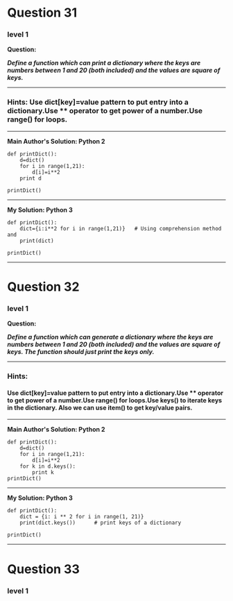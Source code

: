 # Question 31
### level 1

**Question:**

***Define a function which can print a dictionary where the keys are numbers between 1 and 20 (both included) and the values are square of keys.***

----------------------
### Hints: Use dict[key]=value pattern to put entry into a dictionary.Use ** operator to get power of a number.Use range() for loops.
-------------------
**Main Author's Solution: Python 2**
```
def printDict():
	d=dict()
	for i in range(1,21):
		d[i]=i**2
	print d
		
printDict()
```
----------------
**My Solution: Python 3**
```
def printDict():
    dict={i:i**2 for i in range(1,21)}   # Using comprehension method and
    print(dict)

printDict()
```
----------------

# Question 32
### level 1

**Question:**

***Define a function which can generate a dictionary where the keys are numbers between 1 and 20 (both included) and the values are square of keys. The function should just print the keys only.***

----------------------
### Hints:
#### Use dict[key]=value pattern to put entry into a dictionary.Use ** operator to get power of a number.Use range() for loops.Use keys() to iterate keys in the dictionary. Also we can use item() to get key/value pairs.

-------------------
**Main Author's Solution: Python 2**
```
def printDict():
	d=dict()
	for i in range(1,21):
		d[i]=i**2
	for k in d.keys():	
		print k
printDict()
```
----------------
**My Solution: Python 3**
```
def printDict():
    dict = {i: i ** 2 for i in range(1, 21)}
    print(dict.keys())      # print keys of a dictionary

printDict()
```
---------------------

# Question 33
### level 1
